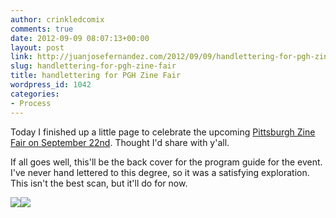 ```yaml
---
author: crinkledcomix
comments: true
date: 2012-09-09 08:07:13+00:00
layout: post
link: http://juanjosefernandez.com/2012/09/09/handlettering-for-pgh-zine-fair/
slug: handlettering-for-pgh-zine-fair
title: handlettering for PGH Zine Fair
wordpress_id: 1042
categories:
- Process
---
```


Today I finished up a little page to celebrate the upcoming [Pittsburgh Zine Fair on September 22nd](http://pghzinefair.com/). Thought I'd share with y'all.

If all goes well, this'll be the back cover for the program guide for the event. I've never hand lettered to this degree, so it was a satisfying exploration. This isn't the best scan, but it'll do for now.


[![](http://fernandezjuanjose.files.wordpress.com/2012/09/pghzinefair.jpg)](http://fernandezjuanjose.files.wordpress.com/2012/09/pghzinefair.jpg)[![](http://fernandezjuanjose.files.wordpress.com/2012/09/pgh-zine-fair-logo2012_handdrawn.jpg)](http://pghzinefair.com/)
